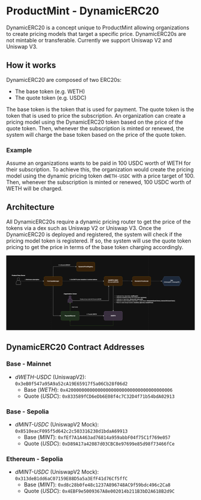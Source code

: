 # ProductMint - DynamicERC20

DynamicERC20 is a concept unique to ProductMint allowing organizations to create pricing models that target a specific price. DynamicERC20s are not mintable or transferable. Currently we support Uniswap V2 and Uniswap V3.

## How it works

DynamicERC20 are composed of two ERC20s:

- The base token (e.g. WETH)
- The quote token (e.g. USDC)

The base token is the token that is used for payment. The quote token is the token that is used to price the subscription. An organization can create a pricing model using the DynamicERC20 token based on the price of the quote token. Then, whenever the subscription is minted or renewed, the system will charge the base token based on the price of the quote token.

### Example

Assume an organizations wants to be paid in 100 USDC worth of WETH for their subscription. To achieve this, the organization would create the pricing model using the dynamic pricing token `dWETH-USDC` with a price target of 100. Then, whenever the subscription is minted or renewed, 100 USDC worth of WETH will be charged.

## Architecture

All DynamicERC20s require a dynamic pricing router to get the price of the tokens via a dex such as Uniswap V2 or Uniswap V3. Once the DynamicERC20 is deployed and registered, the system will check if the pricing model token is registered. If so, the system will use the quote token pricing to get the price in terms of the base token charging accordingly.

![DynamicERC20](./assets/DynamicPricing.png)

## DynamicERC20 Contract Addresses

### Base - Mainnet
- _dWETH-USDC_ (UniswapV2): `0x3eB0f547a95A9a52cA19E65917f5a06Cb28f06d2`
    - Base (_WETH_): `0x4200000000000000000000000000000000000006`
    - Quote (_USDC_): `0x833589fCD6eDb6E08f4c7C32D4f71b54bdA02913`

### Base - Sepolia
- _dMINT-USDC_ (UniswapV2 Mock): `0x8510eacF095f5d642c2c503316238d1bdaA69913`
    - Base (_MINT_): `0xfEf7A1A463ad76814a959abbF04f75C1f769e057`
    - Quote (_USDC_): `0xD89A17a42087d03CBC8e97699e85d98f73466fCe`

### Ethereum - Sepolia
- _dMINT-USDC_ (UniswapV2 Mock): `0x313deB1dd6aC07159E88D5a5a3EfF41d76Cf5ffC`
    - Base (_MINT_): `0xd8c28b0fe48c1237A896748AC9f59bdc496c2Ca8`
    - Quote (_USDC_): `0x4EBF9e5009367A8e002014b211B3bD2A618B2d9C`